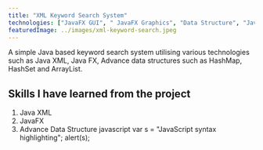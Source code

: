 ```yaml
---
title: "XML Keyword Search System"
technologies: ["JavaFX GUI", " JavaFX Graphics", "Data Structure", "Java XML"]
featuredImage: ../images/xml-keyword-search.jpeg
---
```


A simple Java based keyword search system utilising various technologies such as
Java XML, Java FX, Advance data structures such as HashMap, HashSet and ArrayList.

## Skills I have learned from the project

1. Java XML
2. JavaFX
3. Advance Data Structure
   javascript
   var s = "JavaScript syntax highlighting";
   alert(s);
